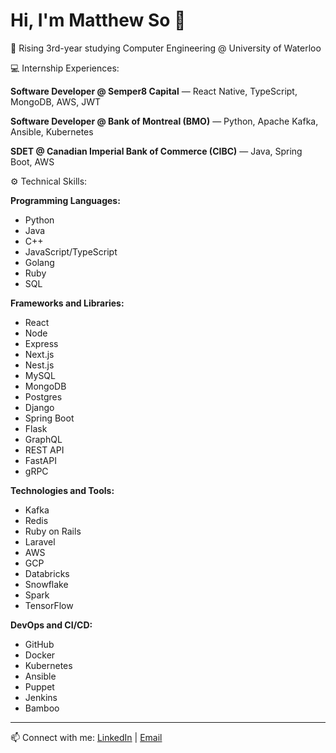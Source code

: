 # Hi, I'm Matthew So 👋

🌱 Rising 3rd-year studying Computer Engineering @ University of Waterloo

💻 Internship Experiences:

**Software Developer @ Semper8 Capital** — React Native, TypeScript, MongoDB, AWS, JWT

**Software Developer @ Bank of Montreal (BMO)** — Python, Apache Kafka, Ansible, Kubernetes

**SDET @ Canadian Imperial Bank of Commerce (CIBC)** —  Java, Spring Boot, AWS

⚙️ Technical Skills:

**Programming Languages:**
- Python
- Java
- C++
- JavaScript/TypeScript
- Golang
- Ruby
- SQL

**Frameworks and Libraries:**
- React
- Node
- Express
- Next.js
- Nest.js
- MySQL
- MongoDB
- Postgres
- Django
- Spring Boot
- Flask
- GraphQL
- REST API
- FastAPI
- gRPC

**Technologies and Tools:**
- Kafka
- Redis
- Ruby on Rails
- Laravel
- AWS
- GCP
- Databricks
- Snowflake
- Spark
- TensorFlow

**DevOps and CI/CD:**
- GitHub
- Docker
- Kubernetes
- Ansible
- Puppet
- Jenkins
- Bamboo

---

📫 Connect with me: 
[LinkedIn](https://linkedin.com/in/matthewdso) | [Email](mailto:mdcso@uwaterloo.ca)
